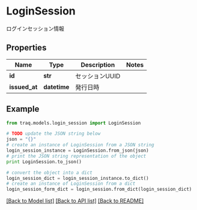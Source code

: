 # LoginSession

ログインセッション情報

## Properties

Name | Type | Description | Notes
------------ | ------------- | ------------- | -------------
**id** | **str** | セッションUUID | 
**issued_at** | **datetime** | 発行日時 | 

## Example

```python
from traq.models.login_session import LoginSession

# TODO update the JSON string below
json = "{}"
# create an instance of LoginSession from a JSON string
login_session_instance = LoginSession.from_json(json)
# print the JSON string representation of the object
print LoginSession.to_json()

# convert the object into a dict
login_session_dict = login_session_instance.to_dict()
# create an instance of LoginSession from a dict
login_session_form_dict = login_session.from_dict(login_session_dict)
```
[[Back to Model list]](../README.md#documentation-for-models) [[Back to API list]](../README.md#documentation-for-api-endpoints) [[Back to README]](../README.md)


